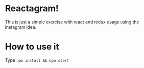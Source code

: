 # Reactagram!

This is just a simple exercise with react and redux usage using the instagram idea.

# How to use it

Type `npm install && npm start`
